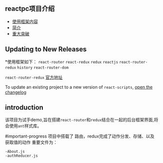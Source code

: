 
## reactpc项目介绍

- [使用框架内容](#updating-to-new-releases)
- [简介](#introduction)
- [重大突破](#important-progress)

## Updating to New Releases


*使用框架如下： `react-router` `react-redux` `redux` `reactjs` `react-router-redux` `history` `react-router-dom`

`react-router-redux` [官方地址](https://github.com/reacttraining/react-router/tree/master/packages/react-router-redux)

To update an existing project to a new version of `react-scripts`, [open the changelog](https://github.com/facebookincubator/create-react-app/blob/master/CHANGELOG.md)

## introduction
该项目为试手demo,旨在搭建`react-router`和`redux`结合在一起的后台框架界面,将会使用`ant`样式库。

#important-progress
项目中搭载了 路由，redux完成了动作分发、存储、以及获取值的动作
重要文件为：
```
-About.js
-authReducer.js
```